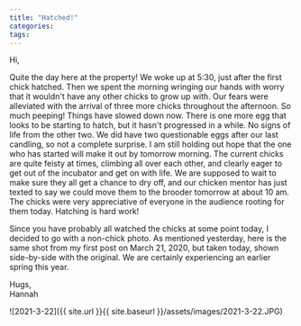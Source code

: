 ```yaml
---
title: "Hatched!"
categories:
tags:
---
```


Hi,

Quite the day here at the property! We woke up at 5:30, just after the first chick hatched. Then we spent the morning wringing our hands with worry that it wouldn't have any other chicks to grow up with. Our fears were alleviated with the arrival of three more chicks throughout the afternoon. So much peeping! Things have slowed down now. There is one more egg that looks to be starting to hatch, but it hasn't progressed in a while. No signs of life from the other two. We did have two questionable eggs after our last candling, so not a complete surprise. I am still holding out hope that the one who has started will make it out by tomorrow morning. The current chicks are quite feisty at times, climbing all over each other, and clearly eager to get out of the incubator and get on with life. We are supposed to wait to make sure they all get a chance to dry off, and our chicken mentor has just texted to say we could move them to the brooder tomorrow at about 10 am. The chicks were very appreciative of everyone in the audience rooting for them today. Hatching is hard work! 

Since you have probably all watched the chicks at some point today, I decided to go with a non-chick photo. As mentioned yesterday, here is the same shot from my first post on March 21, 2020, but taken today, shown side-by-side with the original. We are certainly experiencing an earlier spring this year. 

Hugs,<br />
Hannah



![2021-3-22]({{ site.url }}{{ site.baseurl }}/assets/images/2021-3-22.JPG)